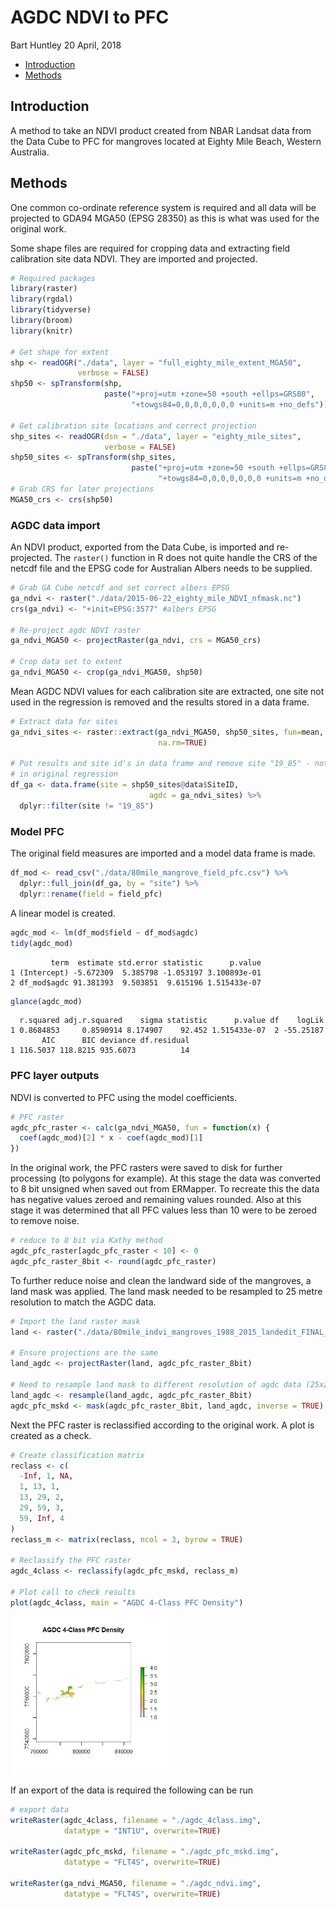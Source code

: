 AGDC NDVI to PFC
================
Bart Huntley
20 April, 2018

-   [Introduction](#introduction)
-   [Methods](#methods)

Introduction
------------

A method to take an NDVI product created from NBAR Landsat data from the Data Cube to PFC for mangroves located at Eighty Mile Beach, Western Australia.

Methods
-------

One common co-ordinate reference system is required and all data will be projected to GDA94 MGA50 (EPSG 28350) as this is what was used for the original work.

Some shape files are required for cropping data and extracting field calibration site data NDVI. They are imported and projected.

``` r
# Required packages
library(raster)
library(rgdal)
library(tidyverse)
library(broom)
library(knitr)

# Get shape for extent
shp <- readOGR("./data", layer = "full_eighty_mile_extent_MGA50", 
               verbose = FALSE)
shp50 <- spTransform(shp, 
                     paste("+proj=utm +zone=50 +south +ellps=GRS80", 
                           "+towgs84=0,0,0,0,0,0,0 +units=m +no_defs"))

# Get calibration site locations and correct projection
shp_sites <- readOGR(dsn = "./data", layer = "eighty_mile_sites", 
                     verbose = FALSE)
shp50_sites <- spTransform(shp_sites, 
                           paste("+proj=utm +zone=50 +south +ellps=GRS80", 
                                 "+towgs84=0,0,0,0,0,0,0 +units=m +no_defs"))
# Grab CRS for later projections
MGA50_crs <- crs(shp50)
```

### AGDC data import

An NDVI product, exported from the Data Cube, is imported and re-projected. The `raster()` function in R does not quite handle the CRS of the netcdf file and the EPSG code for Australian Albers needs to be supplied.

``` r
# Grab GA Cube netcdf and set correct albers EPSG
ga_ndvi <- raster("./data/2015-06-22_eighty_mile_NDVI_nfmask.nc")
crs(ga_ndvi) <- "+init=EPSG:3577" #albers EPSG

# Re-project agdc NDVI raster
ga_ndvi_MGA50 <- projectRaster(ga_ndvi, crs = MGA50_crs)

# Crop data set to extent
ga_ndvi_MGA50 <- crop(ga_ndvi_MGA50, shp50)
```

Mean AGDC NDVI values for each calibration site are extracted, one site not used in the regression is removed and the results stored in a data frame.

``` r
# Extract data for sites
ga_ndvi_sites <- raster::extract(ga_ndvi_MGA50, shp50_sites, fun=mean, 
                                 na.rm=TRUE)

# Put results and site id's in data frame and remove site "19_85" - not used 
# in original regression
df_ga <- data.frame(site = shp50_sites@data$SiteID, 
                               agdc = ga_ndvi_sites) %>%
  dplyr::filter(site != "19_85")
```

### Model PFC

The original field measures are imported and a model data frame is made.

``` r
df_mod <- read_csv("./data/80mile_mangrove_field_pfc.csv") %>%
  dplyr::full_join(df_ga, by = "site") %>%
  dplyr::rename(field = field_pfc)
```

A linear model is created.

``` r
agdc_mod <- lm(df_mod$field ~ df_mod$agdc)
tidy(agdc_mod)
```

             term  estimate std.error statistic      p.value
    1 (Intercept) -5.672309  5.385798 -1.053197 3.100893e-01
    2 df_mod$agdc 91.381393  9.503851  9.615196 1.515433e-07

``` r
glance(agdc_mod)
```

      r.squared adj.r.squared    sigma statistic      p.value df    logLik
    1 0.8684853     0.8590914 8.174907    92.452 1.515433e-07  2 -55.25187
           AIC      BIC deviance df.residual
    1 116.5037 118.8215 935.6073          14

### PFC layer outputs

NDVI is converted to PFC using the model coefficients.

``` r
# PFC raster
agdc_pfc_raster <- calc(ga_ndvi_MGA50, fun = function(x) {
  coef(agdc_mod)[2] * x - coef(agdc_mod)[1]
})
```

In the original work, the PFC rasters were saved to disk for further processing (to polygons for example). At this stage the data was converted to 8 bit unsigned when saved out from ERMapper. To recreate this the data has negative values zeroed and remaining values rounded. Also at this stage it was determined that all PFC values less than 10 were to be zeroed to remove noise.

``` r
# reduce to 8 bit via Kathy method
agdc_pfc_raster[agdc_pfc_raster < 10] <- 0
agdc_pfc_raster_8bit <- round(agdc_pfc_raster)
```

To further reduce noise and clean the landward side of the mangroves, a land mask was applied. The land mask needed to be resampled to 25 metre resolution to match the AGDC data.

``` r
# Import the land raster mask
land <- raster("./data/80mile_indvi_mangroves_1988_2015_landedit_FINAL_z50.img")

# Ensure projections are the same
land_agdc <- projectRaster(land, agdc_pfc_raster_8bit)

# Need to resample land mask to different resolution of agdc data (25x25m)
land_agdc <- resample(land_agdc, agdc_pfc_raster_8bit)
agdc_pfc_mskd <- mask(agdc_pfc_raster_8bit, land_agdc, inverse = TRUE)
```

Next the PFC raster is reclassified according to the original work. A plot is created as a check.

``` r
# Create classification matrix
reclass <- c(
  -Inf, 1, NA,
  1, 13, 1,
  13, 29, 2,
  29, 59, 3,
  59, Inf, 4
)
reclass_m <- matrix(reclass, ncol = 3, byrow = TRUE)

# Reclassify the PFC raster
agdc_4class <- reclassify(agdc_pfc_mskd, reclass_m)

# Plot call to check results
plot(agdc_4class, main = "AGDC 4-Class PFC Density")
```

<img src="agdc_to_pfc_files/figure-markdown_github-ascii_identifiers/reclass_plot-1.jpeg" width="50%" />

If an export of the data is required the following can be run

``` r
# export data
writeRaster(agdc_4class, filename = "./agdc_4class.img", 
            datatype = "INT1U", overwrite=TRUE)

writeRaster(agdc_pfc_mskd, filename = "./agdc_pfc_mskd.img", 
            datatype = "FLT4S", overwrite=TRUE)

writeRaster(ga_ndvi_MGA50, filename = "./agdc_ndvi.img", 
            datatype = "FLT4S", overwrite=TRUE)
```
